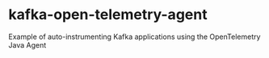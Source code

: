# kafka-open-telemetry-agent
Example of auto-instrumenting Kafka applications using the OpenTelemetry Java Agent
